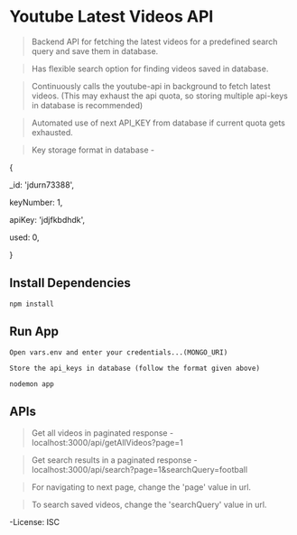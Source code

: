 # Youtube Latest Videos API

> Backend API for fetching the latest videos for a predefined search query and save them in database.

> Has flexible search option for finding videos saved in database.

> Continuously calls the youtube-api in background to fetch latest videos. (This may exhaust the api quota, so storing multiple api-keys in database is recommended)
 
> Automated use of next API_KEY from database if current quota gets exhausted.

> Key storage format in database -

{

  _id: 'jdurn73388',

  keyNumber: 1,

  apiKey: 'jdjfkbdhdk',

  used: 0,

}


## Install Dependencies

```
npm install
```

## Run App

```
Open vars.env and enter your credentials...(MONGO_URI)
```

```
Store the api_keys in database (follow the format given above)
```

```
nodemon app
```

## APIs

> Get all videos in paginated response - localhost:3000/api/getAllVideos?page=1

> Get search results in a paginated response - localhost:3000/api/search?page=1&searchQuery=football

> For navigating to next page, change the 'page' value in url.

> To search saved videos, change the 'searchQuery' value in url.

-License: ISC
